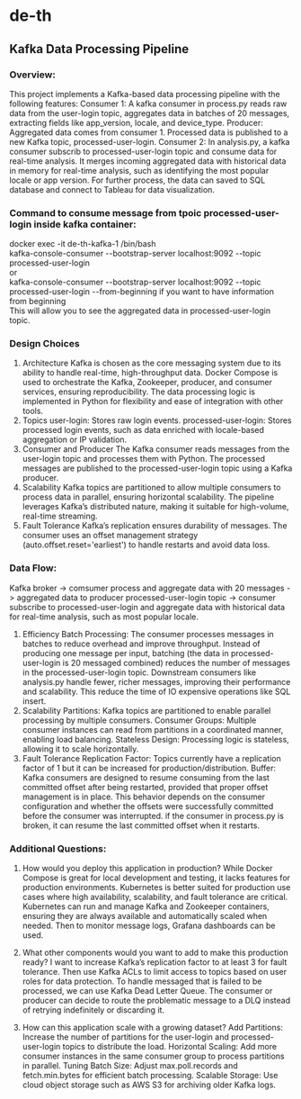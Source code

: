 # de-th
## Kafka Data Processing Pipeline
### Overview:
This project implements a Kafka-based data processing pipeline with the following features:
Consumer 1: A kafka consumer in process.py reads raw data from the user-login topic, aggregates data in batches of 20 messages, extracting fields like app_version, locale, and device_type.
Producer: Aggregated data comes from consumer 1. Processed data is published to a new Kafka topic, processed-user-login.
Consumer 2: In analysis.py, a kafka consumer subscrib to processed-user-login topic and consume data for real-time analysis. It merges incoming aggregated data with historical data in memory for real-time analysis, such as identifying the most popular locale or app version. For further process, the data can saved to SQL database and connect to Tableau for data visualization. 

### Command to consume message from tpoic processed-user-login inside kafka container:
docker exec -it de-th-kafka-1 /bin/bash 
<br> kafka-console-consumer --bootstrap-server localhost:9092 --topic processed-user-login
<br> or
<br> kafka-console-consumer --bootstrap-server localhost:9092 --topic processed-user-login --from-beginning if you want to have information from beginning
<br> This will allow you to see the aggregated data in processed-user-login topic.

### Design Choices
1. Architecture
Kafka is chosen as the core messaging system due to its ability to handle real-time, high-throughput data. Docker Compose is used to orchestrate the Kafka, Zookeeper, producer, and consumer services, ensuring reproducibility. The data processing logic is implemented in Python for flexibility and ease of integration with other tools.
2. Topics
user-login: Stores raw login events.
processed-user-login: Stores processed login events, such as data enriched with locale-based aggregation or IP validation.
3. Consumer and Producer
The Kafka consumer reads messages from the user-login topic and processes them with Python. The processed messages are published to the processed-user-login topic using a Kafka producer.
4. Scalability
Kafka topics are partitioned to allow multiple consumers to process data in parallel, ensuring horizontal scalability. The pipeline leverages Kafka’s distributed nature, making it suitable for high-volume, real-time streaming.
5. Fault Tolerance
Kafka’s replication ensures durability of messages. The consumer uses an offset management strategy (auto.offset.reset='earliest') to handle restarts and avoid data loss. 

### Data Flow:
Kafka broker -> comsumer process and aggregate data with 20 messages -> aggregated data to producer processed-user-login topic -> consumer subscribe to processed-user-login and aggregate data with historical data for real-time analysis, such as most popular locale.
1. Efficiency
Batch Processing: The consumer processes messages in batches to reduce overhead and improve throughput. Instead of producing one message per input, batching (the data in processed-user-login is 20 messaged combined) reduces the number of messages in the processed-user-login topic. Downstream consumers like analysis.py handle fewer, richer messages, improving their performance and scalability. This reduce the time of IO expensive operations like SQL insert.
2. Scalability
Partitions: Kafka topics are partitioned to enable parallel processing by multiple consumers.
Consumer Groups: Multiple consumer instances can read from partitions in a coordinated manner, enabling load balancing.
Stateless Design: Processing logic is stateless, allowing it to scale horizontally.
3. Fault Tolerance
Replication Factor: Topics currently have a replication factor of 1 but it can be increased for production/distribution. 
Buffer: Kafka consumers are designed to resume consuming from the last committed offset after being restarted, provided that proper offset management is in place. This behavior depends on the consumer configuration and whether the offsets were successfully committed before the consumer was interrupted. if the consumer in process.py is broken, it can resume the last committed offset when it restarts.

### Additional Questions:
1. How would you deploy this application in production?
While Docker Compose is great for local development and testing, it lacks features for production environments. Kubernetes is better suited for production use cases where high availability, scalability, and fault tolerance are critical. Kubernetes can run and manage Kafka and Zookeeper containers, ensuring they are always available and automatically scaled when needed. Then to monitor message logs, Grafana dashboards can be used.

2. What other components would you want to add to make this production ready?
I want to increase Kafka’s replication factor to at least 3 for fault tolerance. Then use Kafka ACLs to limit access to topics based on user roles for data protection. To handle messaged that is failed to be processed, we can use Kafka Dead Letter Queue. The consumer or producer can decide to route the problematic message to a DLQ instead of retrying indefinitely or discarding it.

3. How can this application scale with a growing dataset?
Add Partitions: Increase the number of partitions for the user-login and processed-user-login topics to distribute the load.
Horizontal Scaling: Add more consumer instances in the same consumer group to process partitions in parallel.
Tuning Batch Size: Adjust max.poll.records and fetch.min.bytes for efficient batch processing.
Scalable Storage: Use cloud object storage such as AWS S3 for archiving older Kafka logs.
